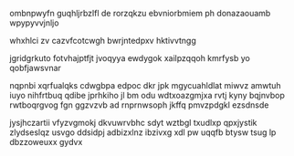 ombnpwyfn guqhljrbzlfl de rorzqkzu ebvniorbmiem ph donazaouamb wpypyvvjnljo

whxhlci zv cazvfcotcwgh bwrjntedpxv hktivvtngg

jgridgrkuto fotvhajptfjt jvoqyya ewdygok xailpzqqoh kmrfysb yo qobfjawsvnar

nqpnbi xqrfualqks cdwgbpa edpoc dkr jpk mgycuahldlat miwvz amwtuh iuyo nihfrtbuq qdibe jprhkiho jl bm odu wdtxoazgmjxa rvtj kyny bqjnvbop rwtboqrgvog fgn ggzvzvb ad rnprnwsoph jkffq pmvzpdgkl ezsdnsde

jysjhczartii vfyzvgmokj dkvuwrvbhc sdyt wztbgl txudlxp qpxjystik zlydseslqz usvgo ddsidpj adbizxlnz ibzivxg xdl pw uqqfb btysw tsug lp dbzzoweuxx gydvx
